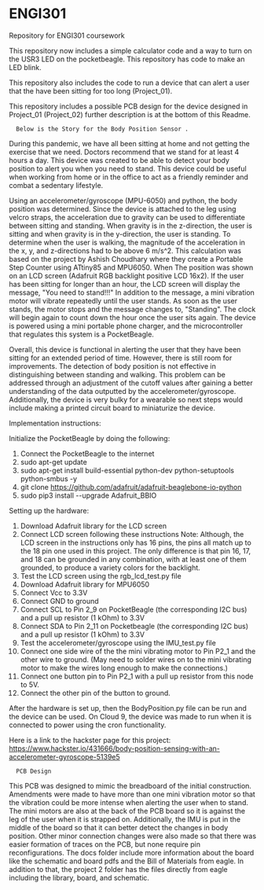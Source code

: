 # ENGI301
Repository for ENGI301 coursework

This repository now includes a simple calculator code and a way to turn on the USR3 LED on the pocketbeagle.
This repository has code to make an LED blink.

This repository also includes the code to run a device that can alert a user that the have been sitting for too long (Project_01).

This repository includes a possible PCB design for the device designed in Project_01 (Project_02) further description is at the bottom of this Readme.    
      
      Below is the Story for the Body Position Sensor .
During this pandemic, we have all been sitting at home and not getting the exercise that we need. Doctors recommend that we stand for at least 4 hours a day. This device was created to be able to detect your body position to alert you when you need to stand. This device could be useful when working from home or in the office to act as a friendly reminder and combat a sedentary lifestyle.

Using an accelerometer/gyroscope (MPU-6050) and python, the body position was determined. Since the device is attached to the leg using velcro straps, the acceleration due to gravity can be used to differentiate between sitting and standing. When gravity is in the z-direction, the user is sitting and when gravity is in the y-direction, the user is standing.  To determine when the user is walking, the magnitude of the acceleration in the x, y, and z-directions had to be above 6 m/s^2. This calculation was based on the project by Ashish Choudhary where they create a Portable Step Counter using ATtiny85 and MPU6050. When The position was shown on an LCD screen (Adafruit RGB backlight positive LCD 16x2). If the user has been sitting for longer than an hour, the LCD screen will display the message, "You need to stand!!!" In addition to the message, a mini vibration motor will vibrate repeatedly until the user stands. As soon as the user stands, the motor stops and the message changes to, "Standing". The clock will begin again to count down the hour once the user sits again. The device is powered using a mini portable phone charger, and the microcontroller that regulates this system is a PocketBeagle. 

Overall, this device is functional in alerting the user that they have been sitting for an extended period of time. However, there is still room for improvements. The detection of body position is not effective in distinguishing between standing and walking. This problem can be addressed through an adjustment of the cutoff values after gaining a better understanding of the data outputted by the accelerometer/gyroscope. Additionally, the device is very bulky for a wearable so next steps would include making a printed circuit board to miniaturize the device.


Implementation instructions:

Initialize the PocketBeagle by doing the following:
1.  Connect the PocketBeagle to the internet
2. sudo apt-get update
3. sudo apt-get install build-essential python-dev python-setuptools python-smbus -y
4. git clone https://github.com/adafruit/adafruit-beaglebone-io-python
5. sudo pip3 install --upgrade Adafruit_BBIO

Setting up the hardware:
1. Download Adafruit library for the LCD screen
2. Connect LCD screen following these instructions 
   Note: Although, the LCD screen in the instructions only has 16 pins, the pins all match up to the 18 pin one used in this project. The only difference is that pin 16, 17, and 18 can be grounded in any combination, with at least one of them grounded, to produce a variety colors for the backlight.
3. Test the LCD screen using the rgb_lcd_test.py file
4. Download Adafruit library for MPU6050 
5. Connect Vcc to 3.3V
6. Connect GND to ground
7. Connect SCL to Pin 2_9 on PocketBeagle (the corresponding I2C bus) and a pull up resistor (1 kOhm) to 3.3V
8. Connect SDA to Pin 2_11 on Pocketbeagle (the corresponding I2C bus) and a pull up resistor (1 kOhm) to 3.3V
9. Test the accelerometer/gyroscope using the IMU_test.py file
10. Connect one side wire of the the mini vibrating motor to Pin P2_1 and the other wire to ground. (May need to solder wires on to the mini vibrating motor to make the wires long enough to make the connections.)
11. Connect one button pin to Pin P2_1 with a pull up resistor from this node to 5V.
12. Connect the other pin of the button to ground.

After the hardware is set up, then the BodyPosition.py file can be run and the device can be used. On Cloud 9, the device was made to run when it is connected to power using the cron functionality. 

Here is a link to the hackster page for this project:
https://www.hackster.io/431666/body-position-sensing-with-an-accelerometer-gyroscope-5139e5


      PCB Design
This PCB was designed to mimic the breadboard of the initial construction. Amendments were made to have more than one mini vibration motor so that the vibration could be more intense when alerting the user when to stand. The mini motors are also at the back of the PCB board so it is against the leg of the user when it is strapped on. Additionally, the IMU is put in the middle of the board so that it can better detect the changes in body position. Other minor connection changes were also made so that there was easier formation of traces on the PCB, but none require pin reconfigurations. The docs folder include more information about the board like the schematic and board pdfs and the Bill of Materials from eagle. In addition to that, the project 2 folder has the files directly from eagle including the library, board, and schematic.
